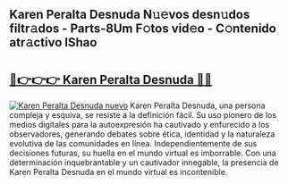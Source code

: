 ## Karen Peralta Desnuda N𝚞𝚎vos desn𝚞dos filtr𝚊dos - Parts-8Um F𝚘tos vid𝚎o - C𝚘ntenido atr𝚊ctivo lShao

# <h2><a href="http://mbap3z.tromn.icu/?c=Karen+Peralta+Desnuda">🔗👉👉👉 Karen Peralta Desnuda 🔗🔗</a></h2>

[![Karen Peralta Desnuda nuevo](https://i.imgur.com/pEAQMta.gif)](http://mbap3z.tromn.icu/?c=Karen+Peralta+Desnuda)
Karen Peralta Desnuda, una persona compleja y esquiva, se resiste a la definición fácil. Su uso pionero de los medios digitales para la autoexpresión ha cautivado y enfurecido a los observadores, generando debates sobre ética, identidad y la naturaleza evolutiva de las comunidades en línea. Independientemente de sus decisiones futuras, su huella en el mundo virtual es imborrable. Con una determinación inquebrantable y un cautivador innegable, la presencia de Karen Peralta Desnuda en el mundo virtual es incontenible.
